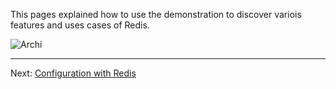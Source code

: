 

This pages explained how to use the demonstration to discover variois features and uses cases of Redis.


![Archi](../..//ui-redis-front-end/redis-front/public/imgs/overal-archi.png)



---
Next: [Configuration with Redis](02-configuration-with-redis.md)